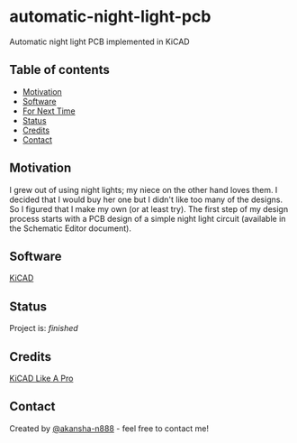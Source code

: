 # automatic-night-light-pcb
Automatic night light PCB implemented in KiCAD

## Table of contents
* [Motivation](#motivation)
* [Software](#software)
* [For Next Time](#for-next-time)
* [Status](#status)
* [Credits](#credits)
* [Contact](#contact)

## Motivation
I grew out of using night lights; my niece on the other hand loves them. I decided that I would buy her one but I didn't like too many of the designs. So I figured that I make my own (or at least try). The first step of my design process starts with a PCB design of a simple night light circuit (available in the Schematic Editor document).

## Software
[KiCAD](https://www.kicad.org/)


## Status
Project is: _finished_

## Credits
[KiCAD Like A Pro](https://www.elektor.com/kicad-like-a-pro)

## Contact
Created by [@akansha-n888](https://www.linkedin.com/in/akansha-nagar/) - feel free to contact me!
